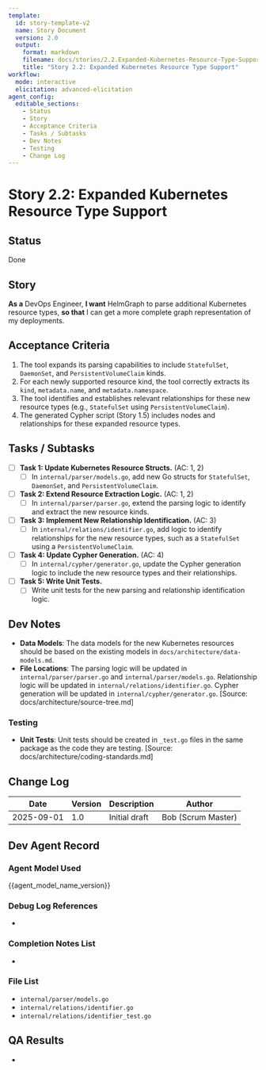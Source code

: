 ```yaml
---
template:
  id: story-template-v2
  name: Story Document
  version: 2.0
  output:
    format: markdown
    filename: docs/stories/2.2.Expanded-Kubernetes-Resource-Type-Support.md
    title: "Story 2.2: Expanded Kubernetes Resource Type Support"
workflow:
  mode: interactive
  elicitation: advanced-elicitation
agent_config:
  editable_sections:
    - Status
    - Story
    - Acceptance Criteria
    - Tasks / Subtasks
    - Dev Notes
    - Testing
    - Change Log
---
```

# Story 2.2: Expanded Kubernetes Resource Type Support

## Status
Done

## Story
**As a** DevOps Engineer,
**I want** HelmGraph to parse additional Kubernetes resource types,
**so that** I can get a more complete graph representation of my deployments.

## Acceptance Criteria
1. The tool expands its parsing capabilities to include `StatefulSet`, `DaemonSet`, and `PersistentVolumeClaim` kinds.
2. For each newly supported resource kind, the tool correctly extracts its `kind`, `metadata.name`, and `metadata.namespace`.
3. The tool identifies and establishes relevant relationships for these new resource types (e.g., `StatefulSet` using `PersistentVolumeClaim`).
4. The generated Cypher script (Story 1.5) includes nodes and relationships for these expanded resource types.

## Tasks / Subtasks
- [ ] **Task 1: Update Kubernetes Resource Structs.** (AC: 1, 2)
    - [ ] In `internal/parser/models.go`, add new Go structs for `StatefulSet`, `DaemonSet`, and `PersistentVolumeClaim`.
- [ ] **Task 2: Extend Resource Extraction Logic.** (AC: 1, 2)
    - [ ] In `internal/parser/parser.go`, extend the parsing logic to identify and extract the new resource kinds.
- [ ] **Task 3: Implement New Relationship Identification.** (AC: 3)
    - [ ] In `internal/relations/identifier.go`, add logic to identify relationships for the new resource types, such as a `StatefulSet` using a `PersistentVolumeClaim`.
- [ ] **Task 4: Update Cypher Generation.** (AC: 4)
    - [ ] In `internal/cypher/generator.go`, update the Cypher generation logic to include the new resource types and their relationships.
- [ ] **Task 5: Write Unit Tests.**
    - [ ] Write unit tests for the new parsing and relationship identification logic.

## Dev Notes
- **Data Models**: The data models for the new Kubernetes resources should be based on the existing models in `docs/architecture/data-models.md`.
- **File Locations**: The parsing logic will be updated in `internal/parser/parser.go` and `internal/parser/models.go`. Relationship logic will be updated in `internal/relations/identifier.go`. Cypher generation will be updated in `internal/cypher/generator.go`. [Source: docs/architecture/source-tree.md]

### Testing
- **Unit Tests**: Unit tests should be created in `_test.go` files in the same package as the code they are testing. [Source: docs/architecture/coding-standards.md]

## Change Log
| Date | Version | Description | Author |
|---|---|---|---|
| 2025-09-01 | 1.0 | Initial draft | Bob (Scrum Master) |

## Dev Agent Record
### Agent Model Used
{{agent_model_name_version}}
### Debug Log References
-
### Completion Notes List
-
### File List
- `internal/parser/models.go`
- `internal/relations/identifier.go`
- `internal/relations/identifier_test.go`

## QA Results
-
